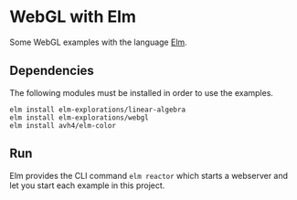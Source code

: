 # WebGL with Elm
Some WebGL examples with the language [Elm](https://elm-lang.org/).

## Dependencies
The following modules must be installed in order to use the examples.
```
elm install elm-explorations/linear-algebra
elm install elm-explorations/webgl
elm install avh4/elm-color
```

## Run
Elm provides the CLI command `elm reactor` which starts a webserver and let you start each example in this project.
